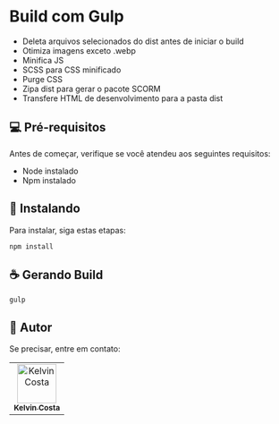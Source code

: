 # Build com Gulp

- Deleta arquivos selecionados do dist antes de iniciar o build
- Otimiza imagens exceto .webp
- Minifica JS
- SCSS para CSS minificado
- Purge CSS
- Zipa dist para gerar o pacote SCORM
- Transfere HTML de desenvolvimento para a pasta dist


## 💻 Pré-requisitos

Antes de começar, verifique se você atendeu aos seguintes requisitos:

- Node instalado
- Npm instalado

## 🚀 Instalando

Para instalar, siga estas etapas:

```
npm install
```

## ☕ Gerando Build

```
gulp
```

## 🤝 Autor

Se precisar, entre em contato:

<table>
  <tr>
    <td align="center">
      <a href="https://github.com/oKelvinCosta" title="Kelvin Costa Github">
        <img src="https://avatars.githubusercontent.com/u/28162385?v=4" width="70px;" alt="Kelvin Costa"/><br>
        <sub>
          <b>Kelvin Costa</b>
        </sub>
      </a>
    </td>
  </tr>
</table>

